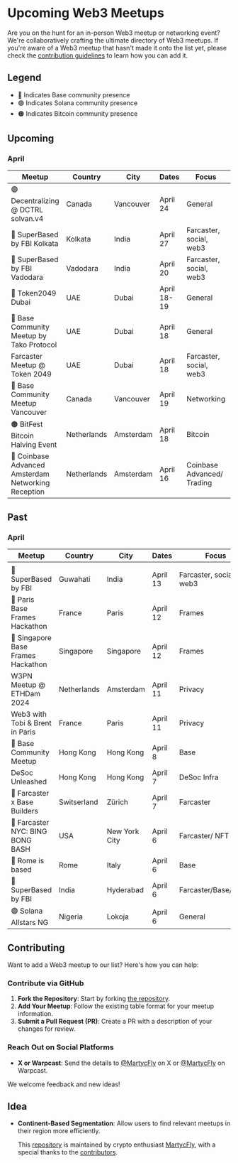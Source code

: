 # Upcoming Web3 Meetups

Are you on the hunt for an in-person Web3 meetup or networking event? We're collaboratively crafting the ultimate directory of Web3 meetups. If you're aware of a Web3 meetup that hasn't made it onto the list yet, please check the [contribution guidelines](#contributing) to learn how you can add it.


## Legend

- 🔵 Indicates Base community presence
- 🟣 Indicates Solana community presence
- 🟠 Indicates Bitcoin community presence

## Upcoming
### April 
| Meetup                                              | Country     | City      | Dates       | Focus                      | Source                                                                             |
|-----------------------------------------------------|-------------|-----------|-------------|----------------------------|------------------------------------------------------------------------------------|
| 🟣 Decentralizing @ DCTRL solvan.v4                 | Canada      | Vancouver | April 24    | General                    | [DCTRL](https://lu.ma/n77xud18)                                                    |
| 🔵 SuperBased by FBI  Kolkata                       | Kolkata     | India     | April 27    | Farcaster, social, web3    | [SuperBased Kolkata](https://lu.ma/8nxxuu7k)                                       |
| 🔵 SuperBased by FBI Vadodara                       | Vadodara    | India     | April 20    | Farcaster, social, web3    | [SuperBased Vadodara](https://lu.ma/tmst2es0)                                      |
| 🔵 Token2049 Dubai                                  | UAE         | Dubai     | April 18-19 | General                    | [Token2049](https://www.dubai.token2049.com/)                                      |
| 🔵 Base Community Meetup by Tako Protocol           | UAE         | Dubai     | April 18    | General                    | [Base Taco protocol](https://lu.ma/Base_Dubai)                             |
| Farcaster Meetup @ Token 2049                       | UAE    | Dubai     | April 18    | Farcaster, social, web3    | [Farcaster Dubai](https://lu.ma/Farcaster_Dubai)                                   |
| 🔵 Base Community Meetup Vancouver                  | Canada      | Vancouver     | April 19    | Networking                 | [Base Vancouver](https://lu.ma/basevancouver)                                      |
| 🟠 BitFest Bitcoin Halving Event                    | Netherlands | Amsterdam | April 18    | Bitcoin                    | [Bitcoin Halving Event](https://bitfest.nl/)                                       |
| 🔵 Coinbase Advanced Amsterdam Networking Reception | Netherlands | Amsterdam | April 16    | Coinbase Advanced/ Trading | [Coinbase Traders](https://twitter.com/coinbasetraders/status/1775582204434710823) |



## Past
### April 
| Meetup                       | Country     | City          | Dates   | Focus                 | Source                                                                         |
|------------------------------|-------------|---------------|---------|-----------------------|--------------------------------------------------------------------------------|
                                        |
| 🔵 SuperBased by FBI                               | Guwahati    | India     | April 13    | Farcaster, social, web3    | [SuperBased Guwahati](https://lu.ma/ro2k6f57)                                      |
| 🔵 Paris Base Frames Hackathon                      | France      | Paris     | April 12    | Frames                     | [BasedParis](https://lu.ma/4hdpgqs2)                                               |
| 🔵 Singapore Base Frames Hackathon                  | Singapore            | Singapore | April 12    | Frames                     | [BasedSingapore](https://lu.ma/z6009042)                                           |
| W3PN Meetup @ ETHDam 2024                           | Netherlands          | Amsterdam | April 11    | Privacy                    | [W3PN Meetup](https://lu.ma/w3pn-meetup-ams1)                                      |
| Web3 with Tobi & Brent in Paris                     | France               | Paris     | April 11    | Privacy                    | [Web3 with Tobi & Brent](https://lu.ma/l4edj0g6)                                   |
| 🔵 Base Community Meetup                            | Hong Kong            | Hong Kong | April 8 | Base                       | [Base Community Meetup](https://lu.ma/Base_HK)                                     |
| DeSoc Unleashed              | Hong Kong   | Hong Kong     | April 7 | DeSoc Infra           | [DeSoc Unleashed](https://twitter.com/TakoProtocol/status/1775823728284484049) |
| 🔵 Farcaster x Base Builders | Switserland | Zürich        | April 7 | Farcaster             | [Farcaster x Base Builders](https://lu.ma/bvaszyxc)                            |
| 🔵 Farcaster NYC: BING BONG BASH  | USA         | New York City | April 6 | Farcaster/ NFT        | [Farcaster NYC: BING BONG BASH](https://events.xyz/4c52d89e)                   |
| 🔵 Rome is based             | Rome        | Italy         | April 6 | Base                  | [Rome is based](https://lu.ma/urbe-hacker-house-base)                          |
| 🔵 SuperBased by FBI         | India       | Hyderabad     | April 6 | Farcaster/Base/Social | [SuperBased by FBI](https://lu.ma/fbi-hyd)                                     |
| 🟣 Solana Allstars NG        | Nigeria       | Lokoja     | April 6 | General               | [Solana Allstars NG ](https://lu.ma/5nxtsw3b)                                     |




## Contributing

Want to add a Web3 meetup to our list? Here's how you can help:

### Contribute via GitHub

1. **Fork the Repository**: Start by forking [the repository](https://github.com/martijncvv/web3-meetups).
2. **Add Your Meetup**: Follow the existing table format for your meetup information.
3. **Submit a Pull Request (PR)**: Create a PR with a description of your changes for review.

### Reach Out on Social Platforms

- **X or Warpcast**: Send the details to [@MartycFly](https://twitter.com/Marty_cFly) on X or [@MartycFly](https://warpcast.com/martycfly) on Warpcast.


We welcome feedback and new ideas!


## Idea
- **Continent-Based Segmentation**: Allow users to find relevant meetups in their region more efficiently.



  This [repository](https://github.com/Martijncvv/Web3-meetups) is maintained by crypto enthusiast [MartycFly](https://github.com/Martijncvv/), with a special thanks to the [contributors](https://github.com/Martijncvv/Web3-meetups/graphs/contributors).

